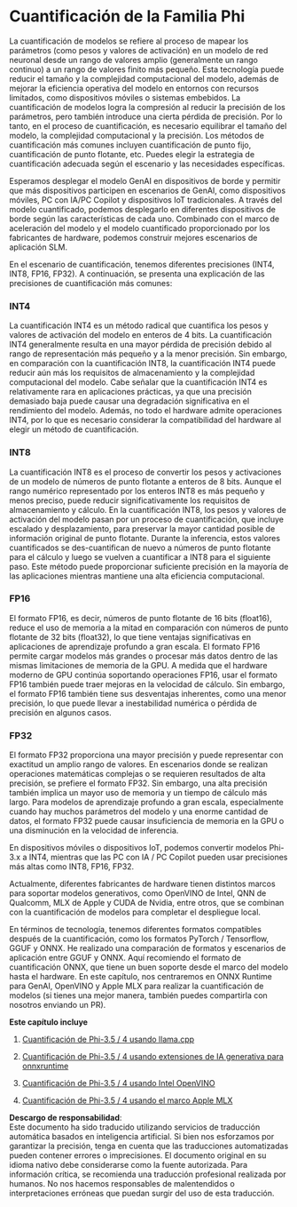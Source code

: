 # **Cuantificación de la Familia Phi**

La cuantificación de modelos se refiere al proceso de mapear los parámetros (como pesos y valores de activación) en un modelo de red neuronal desde un rango de valores amplio (generalmente un rango continuo) a un rango de valores finito más pequeño. Esta tecnología puede reducir el tamaño y la complejidad computacional del modelo, además de mejorar la eficiencia operativa del modelo en entornos con recursos limitados, como dispositivos móviles o sistemas embebidos. La cuantificación de modelos logra la compresión al reducir la precisión de los parámetros, pero también introduce una cierta pérdida de precisión. Por lo tanto, en el proceso de cuantificación, es necesario equilibrar el tamaño del modelo, la complejidad computacional y la precisión. Los métodos de cuantificación más comunes incluyen cuantificación de punto fijo, cuantificación de punto flotante, etc. Puedes elegir la estrategia de cuantificación adecuada según el escenario y las necesidades específicas.

Esperamos desplegar el modelo GenAI en dispositivos de borde y permitir que más dispositivos participen en escenarios de GenAI, como dispositivos móviles, PC con IA/PC Copilot y dispositivos IoT tradicionales. A través del modelo cuantificado, podemos desplegarlo en diferentes dispositivos de borde según las características de cada uno. Combinado con el marco de aceleración del modelo y el modelo cuantificado proporcionado por los fabricantes de hardware, podemos construir mejores escenarios de aplicación SLM.

En el escenario de cuantificación, tenemos diferentes precisiones (INT4, INT8, FP16, FP32). A continuación, se presenta una explicación de las precisiones de cuantificación más comunes:

### **INT4**

La cuantificación INT4 es un método radical que cuantifica los pesos y valores de activación del modelo en enteros de 4 bits. La cuantificación INT4 generalmente resulta en una mayor pérdida de precisión debido al rango de representación más pequeño y a la menor precisión. Sin embargo, en comparación con la cuantificación INT8, la cuantificación INT4 puede reducir aún más los requisitos de almacenamiento y la complejidad computacional del modelo. Cabe señalar que la cuantificación INT4 es relativamente rara en aplicaciones prácticas, ya que una precisión demasiado baja puede causar una degradación significativa en el rendimiento del modelo. Además, no todo el hardware admite operaciones INT4, por lo que es necesario considerar la compatibilidad del hardware al elegir un método de cuantificación.

### **INT8**

La cuantificación INT8 es el proceso de convertir los pesos y activaciones de un modelo de números de punto flotante a enteros de 8 bits. Aunque el rango numérico representado por los enteros INT8 es más pequeño y menos preciso, puede reducir significativamente los requisitos de almacenamiento y cálculo. En la cuantificación INT8, los pesos y valores de activación del modelo pasan por un proceso de cuantificación, que incluye escalado y desplazamiento, para preservar la mayor cantidad posible de información original de punto flotante. Durante la inferencia, estos valores cuantificados se des-cuantifican de nuevo a números de punto flotante para el cálculo y luego se vuelven a cuantificar a INT8 para el siguiente paso. Este método puede proporcionar suficiente precisión en la mayoría de las aplicaciones mientras mantiene una alta eficiencia computacional.

### **FP16**

El formato FP16, es decir, números de punto flotante de 16 bits (float16), reduce el uso de memoria a la mitad en comparación con números de punto flotante de 32 bits (float32), lo que tiene ventajas significativas en aplicaciones de aprendizaje profundo a gran escala. El formato FP16 permite cargar modelos más grandes o procesar más datos dentro de las mismas limitaciones de memoria de la GPU. A medida que el hardware moderno de GPU continúa soportando operaciones FP16, usar el formato FP16 también puede traer mejoras en la velocidad de cálculo. Sin embargo, el formato FP16 también tiene sus desventajas inherentes, como una menor precisión, lo que puede llevar a inestabilidad numérica o pérdida de precisión en algunos casos.

### **FP32**

El formato FP32 proporciona una mayor precisión y puede representar con exactitud un amplio rango de valores. En escenarios donde se realizan operaciones matemáticas complejas o se requieren resultados de alta precisión, se prefiere el formato FP32. Sin embargo, una alta precisión también implica un mayor uso de memoria y un tiempo de cálculo más largo. Para modelos de aprendizaje profundo a gran escala, especialmente cuando hay muchos parámetros del modelo y una enorme cantidad de datos, el formato FP32 puede causar insuficiencia de memoria en la GPU o una disminución en la velocidad de inferencia.

En dispositivos móviles o dispositivos IoT, podemos convertir modelos Phi-3.x a INT4, mientras que las PC con IA / PC Copilot pueden usar precisiones más altas como INT8, FP16, FP32.

Actualmente, diferentes fabricantes de hardware tienen distintos marcos para soportar modelos generativos, como OpenVINO de Intel, QNN de Qualcomm, MLX de Apple y CUDA de Nvidia, entre otros, que se combinan con la cuantificación de modelos para completar el despliegue local.

En términos de tecnología, tenemos diferentes formatos compatibles después de la cuantificación, como los formatos PyTorch / Tensorflow, GGUF y ONNX. He realizado una comparación de formatos y escenarios de aplicación entre GGUF y ONNX. Aquí recomiendo el formato de cuantificación ONNX, que tiene un buen soporte desde el marco del modelo hasta el hardware. En este capítulo, nos centraremos en ONNX Runtime para GenAI, OpenVINO y Apple MLX para realizar la cuantificación de modelos (si tienes una mejor manera, también puedes compartirla con nosotros enviando un PR).

**Este capítulo incluye**

1. [Cuantificación de Phi-3.5 / 4 usando llama.cpp](./UsingLlamacppQuantifyingPhi.md)

2. [Cuantificación de Phi-3.5 / 4 usando extensiones de IA generativa para onnxruntime](./UsingORTGenAIQuantifyingPhi.md)

3. [Cuantificación de Phi-3.5 / 4 usando Intel OpenVINO](./UsingIntelOpenVINOQuantifyingPhi.md)

4. [Cuantificación de Phi-3.5 / 4 usando el marco Apple MLX](./UsingAppleMLXQuantifyingPhi.md)

**Descargo de responsabilidad**:  
Este documento ha sido traducido utilizando servicios de traducción automática basados en inteligencia artificial. Si bien nos esforzamos por garantizar la precisión, tenga en cuenta que las traducciones automatizadas pueden contener errores o imprecisiones. El documento original en su idioma nativo debe considerarse como la fuente autorizada. Para información crítica, se recomienda una traducción profesional realizada por humanos. No nos hacemos responsables de malentendidos o interpretaciones erróneas que puedan surgir del uso de esta traducción.